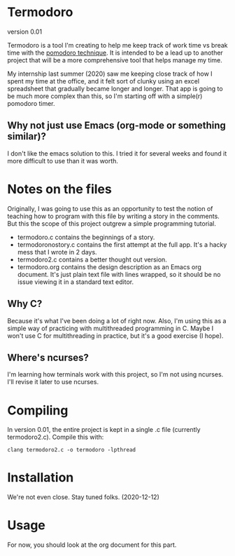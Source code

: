 # Termodoro
version 0.01

Termodoro is a tool I'm creating to help me keep track of work time vs break
time with the [pomodoro
technique](https://en.wikipedia.org/wiki/Pomodoro_Technique). It is
intended to be a lead up to another project that will be a more
comprehensive tool that helps manage my time.

My internship last summer (2020) saw me keeping close track of how I spent
my time at the office, and it felt sort of clunky using an excel
spreadsheet that gradually became longer and longer. That app is going to
be much more complex than this, so I'm starting off with a simple(r)
pomodoro timer.

## Why not just use Emacs (org-mode or something similar)?

I don't like the emacs solution to this. I tried it for several weeks and
found it more difficult to use than it was worth.


# Notes on the files

Originally, I was going to use this as an opportunity to test the notion of
teaching how to program with this file by writing a story in the comments.
But this the scope of this project outgrew a simple programming tutorial.

- termodoro.c contains the beginnings of a story.
- termodoronostory.c contains the first attempt at the full app. It's a
  hacky mess that I wrote in 2 days.
- termodoro2.c contains a better thought out version. 
- termodoro.org contains the design description as an Emacs org document.
  It's just plain text file with lines wrapped, so it should be no issue
  viewing it in a standard text editor.


## Why C?

Because it's what I've been doing a lot of right now. Also, I'm using this
as a simple way of practicing with multithreaded programming in C. Maybe I
won't use C for multithreading in practice, but it's a good exercise (I
hope).


## Where's ncurses?

I'm learning how terminals work with this project, so I'm not using
ncurses. I'll revise it later to use ncurses.


# Compiling

In version 0.01, the entire project is kept in a single .c file (currently
termodoro2.c). Compile this with:

```clang termodoro2.c -o termodoro -lpthread```

# Installation

We're not even close. Stay tuned folks. (2020-12-12)

# Usage

For now, you should look at the org document for this part.

